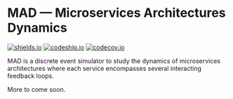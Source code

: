 # MAD &mdash; Microservices Architectures Dynamics

[![shields.io](https://img.shields.io/badge/license-GPLv3+-blue.svg)](https://img.shields.io/badge/license-GPLv3+-blue.svg)
[![codeship.io](https://img.shields.io/codeship/68381610-6386-0133-dbbe-16f6a7024b95.svg)](https://img.shields.io/codeship/68381610-6386-0133-dbbe-16f6a7024b95.svg)
[![codecov.io](https://img.shields.io/codecov/c/github/fchauvel/MAD/master.svg)](https://img.shields.io/codecov/c/github/fchauvel/MAD/master.svg)

MAD is a discrete event simulator to study the dynamics of microservices architectures where each service encompasses 
several interacting feedback loops.

More to come soon.